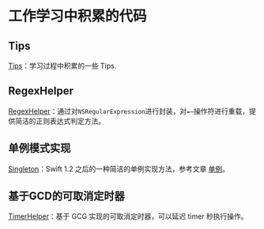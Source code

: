 # 工作学习中积累的代码

## Tips
[Tips](ViewController.swift)：学习过程中积累的一些 Tips.

## RegexHelper
[RegexHelper](RegexHelper/RegexHelper.MD)：通过对`NSRegularExpression`进行封装，对`=~`操作符进行重载，提供简洁的正则表达式判定方法。

## 单例模式实现
[Singleton](Singleton/Singleton.swift)：Swift 1.2 之后的一种简洁的单例实现方法，参考文章 [单例](http://swifter.tips/singleton/)。

## 基于GCD的可取消定时器
[TimerHelper](TimerHelper/TimerHelper.MD)：基于 GCG 实现的可取消定时器，可以延迟 timer 秒执行操作。